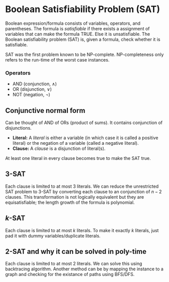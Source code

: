 # Boolean Satisfiability Problem (SAT)
Boolean expression/formula consists of variables, operators, and parentheses. The formula is _satisfiable_ if there exists a assignment of variables that can make the formula TRUE. Else it is unsatisfiable. The Boolean satisfiability problem (SAT) is, given a formula, check whether it is satisfiable. 

SAT was the first problem known to be NP-complete. NP-completeness only refers to the run-time of the worst case instances.

### Operators 
- AND (conjunction, ∧)
- OR (disjunction, ∨)
- NOT (negation, ¬)

## Conjunctive normal form
Can be thought of AND of ORs (product of sums). It contains conjunction of disjunctions. 

- **Literal:** A _literal_ is either a variable (in which case it is called a positive literal) or the negation of a variable (called a negative literal). 
- **Clause:** A _clause_ is a disjunction of literal(s).

At least one literal in every clause becomes true to make the SAT true.

## 3-SAT
Each clause is limited to at most 3 literals. We can reduce the unrestricted SAT problem to 3-SAT by converting each clause to an conjunction of $n-2$ clauses. This transformation is not logically equivalent but they are equisatisfiable; the length growth of the formula is polynomial. 

## $k$-SAT
Each clause is limited to at most $k$ literals. To make it exactly $k$ literals, just pad it with dummy variables/duplicate literals.

## 2-SAT and why it can be solved in poly-time
Each clause is limited to at most 2 literals. We can solve this using backtracing algorithm. Another method can be by mapping the instance to a graph and checking for the existance of paths using BFS/DFS. 